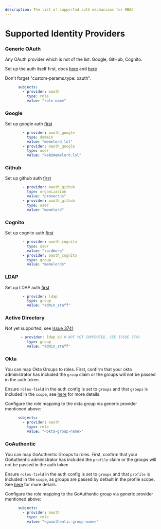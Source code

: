 ```yaml
---
description: The list of supported auth mechanisms for RBAC
---
```


# Supported Identity Providers

### Generic OAuth

Any OAuth provider which is not of the list: Google, GitHub, Cognito.

Set up the auth itself first, docs [here](../authentication/oauth2.md) and [here](../authentication/sso-guide.md)

Don't forget "custom-params.type: oauth".

```yaml
      subjects:
        - provider: oauth
          type: role
          value: "role-name"
```

### Google

Set up google auth [first](../authentication/oauth2.md#google)

```yaml
        - provider: oauth_google
          type: domain
          value: "memelord.lol"
        - provider: oauth_google
          type: user
          value: "kek@memelord.lol"
```

### Github

Set up github auth [first](../authentication/oauth2.md#github)

```yaml
        - provider: oauth_github
          type: organization
          value: "provectus"
        - provider: oauth_github
          type: user
          value: "memelord"
```

### Cognito

Set up cognito auth [first](../authentication/oauth2.md#cognito)

```yaml
        - provider: oauth_cognito
          type: user
          value: "zoidberg"
        - provider: oauth_cognito
          type: group
          value: "memelords"
```

### LDAP

Set up LDAP auth [first](../authentication/ldap-active-directory.md)

```yaml
        - provider: ldap
          type: group
          value: "admin_staff"
```

### Active Directory

Not yet supported, see [Issue 3741](https://github.com/provectus/kafka-ui/issues/3741)

```yaml
       - provider: ldap_ad # NOT YET SUPPORTED, SEE ISSUE 3741
          type: group
          value: "admin_staff"
```

### Okta

You can map Okta Groups to roles. First, confirm that your okta administrator has included the `group` claim or the groups will not be passed in the auth token.

Ensure `roles-field` in the auth config is set to `groups` and that `groups` is included in the `scope`, see [here](../authentication/oauth2.md###Okta) for more details.

Configure the role mapping to the okta group via generic provider mentioned above:

```yaml
      subjects:
        - provider: oauth
          type: role
          value: "<okta-group-name>"
```

### GoAuthentic

You can map GoAuthentic Groups to roles. First, confirm that your GoAuthentic administrator has included the `profile` claim or the groups will not be passed in the auth token.

Ensure `roles-field` in the auth config is set to `groups` and that `profile` is included in the `scope`, as groups are passed by default in the profile scope. See [here](../authentication/oauth2.md#goauthentic) for more details.

Configure the role mapping to the GoAuthentic group via generic provider mentioned above:

```yaml
      subjects:
        - provider: oauth
          type: role
          value: "<goauthentic-group-name>"
```